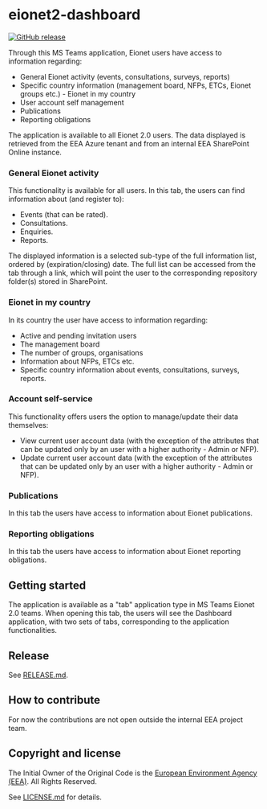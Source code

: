 
# eionet2-dashboard

[![GitHub release](https://img.shields.io/github/v/release/eea/eionet2-dashboard)](https://github.com/eea/eionet2-dashboard/releases)

Through this MS Teams application, Eionet users have access to information regarding:
- General Eionet activity (events, consultations, surveys, reports)
- Specific country information (management board, NFPs, ETCs, Eionet groups etc.) - Eionet in my country
- User account self management
- Publications
- Reporting obligations

The application is available to all Eionet 2.0 users.
The data displayed is retrieved from the EEA Azure tenant and from an internal EEA SharePoint Online instance.

### General Eionet activity

This functionality is available for all users. In this tab, the users can find information about (and register to):
- Events (that can be rated).
- Consultations.
- Enquiries.
- Reports.

The displayed information is a selected sub-type of the full information list, ordered by (expiration/closing) date. The full list can be accessed from the tab through a link, which will point the user to the corresponding repository folder(s) stored in SharePoint.

### Eionet in my country

In its country the user have access to  information regarding:
- Active and pending invitation users
- The management board
- The number of groups, organisations
- Information about NFPs, ETCs etc.
- Specific country information about events, consultations, surveys, reports.

### Account self-service

This functionality offers users the option to manage/update their data themselves:
- View current user account data (with the exception of the attributes that can be updated only by an user with a higher authority - Admin or NFP).
- Update current user account data (with the exception of the attributes that can be updated only by an user with a higher authority - Admin or NFP).

### Publications

In this tab the users have access to information about Eionet publications.

### Reporting obligations

In this tab the users have access to information about Eionet reporting obligations.

## Getting started

The application is available as a "tab" application type in MS Teams Eionet 2.0 teams.
When opening this tab, the users will see the Dashboard application, with two sets of tabs, corresponding to the application functionalities.

## Release

See [RELEASE.md](https://github.com/eea/eionet2-dashboard/blob/master/RELEASE.md).

## How to contribute

For now the contributions are not open outside the internal EEA project team.

## Copyright and license

The Initial Owner of the Original Code is the [European Environment Agency (EEA)](http://eea.europa.eu).
All Rights Reserved.

See [LICENSE.md](https://github.com/eea/eionet2-dashboard/blob/master/LICENSE.md) for details.